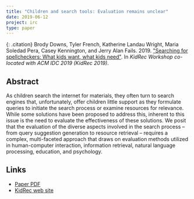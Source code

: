 ```yaml
---
title: "Children and search tools: Evaluation remains unclear"
date: 2019-06-12
project: irc
type: paper
---
```


{: .citation}
Brody Downs, Tyler French, Katherine Landau Wright, Maria Soledad Pera, Casey Kennington, and Jerry Alan Fails. 2019. ["Searching for spellcheckers: What kids want, what kids need"](#). In <cite>KidRec Workshop co-located with ACM IDC 2019 (KidRec 2019)</cite>.

## Abstract

As children search the internet for materials, they often turn to search engines that, unfortunately, offer
children little support as they formulate queries to initiate the search process or examine resources for
relevance. While some solutions have been proposed to address this, inherent to this issue is the need
to evaluate the effectiveness of these solutions. We posit that the evaluation of the diverse aspects
involved in the search process – from query suggestion generation to resource retrieval – requires
a complex, multi-faceted approach that draws on evaluation methods utilized in human-computer
interaction, information retrieval, natural language processing, education, and psychology.

## Links

* [Paper PDF](https://kidrec.github.io/papers/KidRec_2019_paper_5.pdf)
* [KidRec web site](https://kidrec.github.io/)
